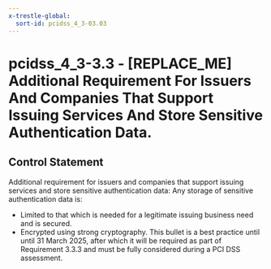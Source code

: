 ```yaml
---
x-trestle-global:
  sort-id: pcidss_4_3-03.03
---
```


# pcidss_4_3-3.3 - \[REPLACE_ME\] Additional Requirement For Issuers And Companies That Support Issuing Services And Store Sensitive Authentication Data.

## Control Statement

Additional requirement for issuers and companies that support issuing services and store
sensitive authentication data: Any storage of sensitive authentication data is:
- Limited to that which is needed for a legitimate issuing business need and is secured.
- Encrypted using strong cryptography. This bullet is a best practice until until
31 March 2025, after which it will be required as part of Requirement 3.3.3 and must be
fully considered during a PCI DSS assessment.
